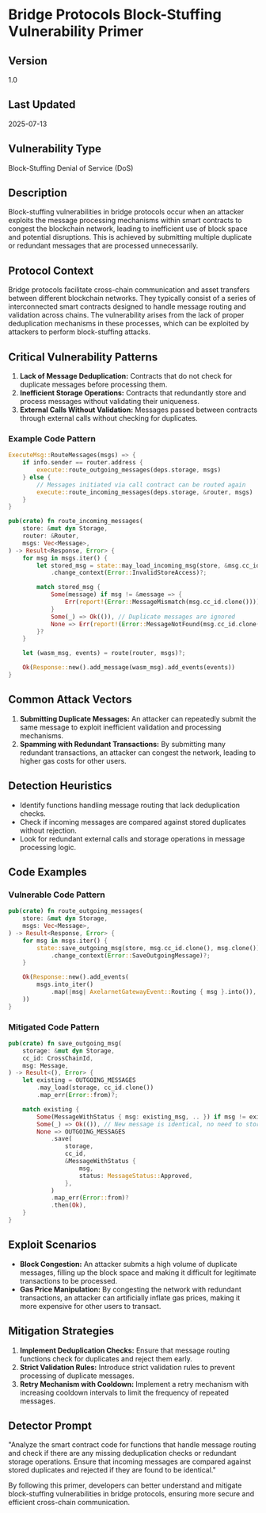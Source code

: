 # Bridge Protocols Block-Stuffing Vulnerability Primer

## Version
1.0

## Last Updated
2025-07-13

## Vulnerability Type
Block-Stuffing Denial of Service (DoS)

## Description
Block-stuffing vulnerabilities in bridge protocols occur when an attacker exploits the message processing mechanisms within smart contracts to congest the blockchain network, leading to inefficient use of block space and potential disruptions. This is achieved by submitting multiple duplicate or redundant messages that are processed unnecessarily.

## Protocol Context
Bridge protocols facilitate cross-chain communication and asset transfers between different blockchain networks. They typically consist of a series of interconnected smart contracts designed to handle message routing and validation across chains. The vulnerability arises from the lack of proper deduplication mechanisms in these processes, which can be exploited by attackers to perform block-stuffing attacks.

## Critical Vulnerability Patterns
1. **Lack of Message Deduplication:** Contracts that do not check for duplicate messages before processing them.
2. **Inefficient Storage Operations:** Contracts that redundantly store and process messages without validating their uniqueness.
3. **External Calls Without Validation:** Messages passed between contracts through external calls without checking for duplicates.

### Example Code Pattern
```rust
ExecuteMsg::RouteMessages(msgs) => {
    if info.sender == router.address {
        execute::route_outgoing_messages(deps.storage, msgs)
    } else {
        // Messages initiated via call contract can be routed again
        execute::route_incoming_messages(deps.storage, &router, msgs)
    }
}

pub(crate) fn route_incoming_messages(
    store: &mut dyn Storage,
    router: &Router,
    msgs: Vec<Message>,
) -> Result<Response, Error> {
    for msg in msgs.iter() {
        let stored_msg = state::may_load_incoming_msg(store, &msg.cc_id)
            .change_context(Error::InvalidStoreAccess)?;

        match stored_msg {
            Some(message) if msg != &message => {
                Err(report!(Error::MessageMismatch(msg.cc_id.clone())))
            }
            Some(_) => Ok(()), // Duplicate messages are ignored
            None => Err(report!(Error::MessageNotFound(msg.cc_id.clone()))),
        }?
    }

    let (wasm_msg, events) = route(router, msgs)?;

    Ok(Response::new().add_message(wasm_msg).add_events(events))
}
```

## Common Attack Vectors
1. **Submitting Duplicate Messages:** An attacker can repeatedly submit the same message to exploit inefficient validation and processing mechanisms.
2. **Spamming with Redundant Transactions:** By submitting many redundant transactions, an attacker can congest the network, leading to higher gas costs for other users.

## Detection Heuristics
- Identify functions handling message routing that lack deduplication checks.
- Check if incoming messages are compared against stored duplicates without rejection.
- Look for redundant external calls and storage operations in message processing logic.

## Code Examples
### Vulnerable Code Pattern
```rust
pub(crate) fn route_outgoing_messages(
    store: &mut dyn Storage,
    msgs: Vec<Message>,
) -> Result<Response, Error> {
    for msg in msgs.iter() {
        state::save_outgoing_msg(store, msg.cc_id.clone(), msg.clone())
            .change_context(Error::SaveOutgoingMessage)?;
    }

    Ok(Response::new().add_events(
        msgs.into_iter()
            .map(|msg| AxelarnetGatewayEvent::Routing { msg }.into()),
    ))
}
```

### Mitigated Code Pattern
```rust
pub(crate) fn save_outgoing_msg(
    storage: &mut dyn Storage,
    cc_id: CrossChainId,
    msg: Message,
) -> Result<(), Error> {
    let existing = OUTGOING_MESSAGES
        .may_load(storage, cc_id.clone())
        .map_err(Error::from)?;

    match existing {
        Some(MessageWithStatus { msg: existing_msg, .. }) if msg != existing_msg => Err(Error::MessageMismatch(msg.cc_id.clone())),
        Some(_) => Ok(()), // New message is identical, no need to store it again
        None => OUTGOING_MESSAGES
            .save(
                storage,
                cc_id,
                &MessageWithStatus {
                    msg,
                    status: MessageStatus::Approved,
                },
            )
            .map_err(Error::from)?
            .then(Ok),
    }
}
```

## Exploit Scenarios
- **Block Congestion:** An attacker submits a high volume of duplicate messages, filling up the block space and making it difficult for legitimate transactions to be processed.
- **Gas Price Manipulation:** By congesting the network with redundant transactions, an attacker can artificially inflate gas prices, making it more expensive for other users to transact.

## Mitigation Strategies
1. **Implement Deduplication Checks:** Ensure that message routing functions check for duplicates and reject them early.
2. **Strict Validation Rules:** Introduce strict validation rules to prevent processing of duplicate messages.
3. **Retry Mechanism with Cooldown:** Implement a retry mechanism with increasing cooldown intervals to limit the frequency of repeated messages.

## Detector Prompt
"Analyze the smart contract code for functions that handle message routing and check if there are any missing deduplication checks or redundant storage operations. Ensure that incoming messages are compared against stored duplicates and rejected if they are found to be identical."

By following this primer, developers can better understand and mitigate block-stuffing vulnerabilities in bridge protocols, ensuring more secure and efficient cross-chain communication.
